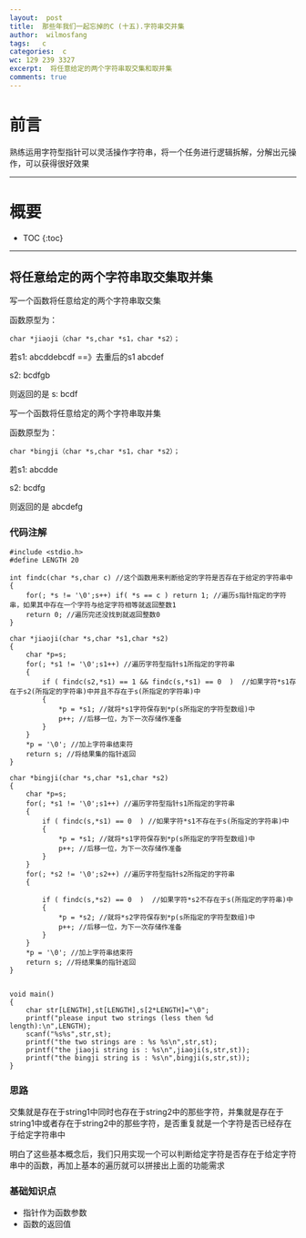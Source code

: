 ```yaml
---
layout:  post
title:  那些年我们一起忘掉的C (十五).字符串交并集
author:  wilmosfang
tags:   c 
categories:  c
wc: 129 239 3327
excerpt:  将任意给定的两个字符串取交集和取并集
comments: true
---
```



# 前言

熟练运用字符型指针可以灵活操作字符串，将一个任务进行逻辑拆解，分解出元操作，可以获得很好效果

---

# 概要

* TOC
{:toc}


---

## 将任意给定的两个字符串取交集取并集

写一个函数将任意给定的两个字符串取交集

函数原型为：
     
`char *jiaoji（char *s,char *s1，char *s2）；`

若s1:  abcddebcdf  ==》去重后的s1  abcdef  

s2:  bcdfgb
  
则返回的是 s: bcdf

写一个函数将任意给定的两个字符串取并集

函数原型为：
 
 `char *bingji（char *s,char *s1，char *s2）；`

若s1:  abcdde

s2:  bcdfg

则返回的是  abcdefg



### 代码注解

~~~
#include <stdio.h>
#define LENGTH 20

int findc(char *s,char c) //这个函数用来判断给定的字符是否存在于给定的字符串中
{
	for(; *s != '\0';s++) if( *s == c ) return 1; //遍历s指针指定的字符串，如果其中存在一个字符与给定字符相等就返回整数1
	return 0; //遍历完还没找到就返回整数0
}

char *jiaoji(char *s,char *s1,char *s2)
{
	char *p=s;
	for(; *s1 != '\0';s1++)	//遍历字符型指针s1所指定的字符串
	{
		if ( findc(s2,*s1) == 1 && findc(s,*s1) == 0  )  //如果字符*s1存在于s2(所指定的字符串)中并且不存在于s(所指定的字符串)中
		{
			*p = *s1; //就将*s1字符保存到*p(s所指定的字符型数组)中
			p++; //后移一位，为下一次存储作准备
		}
	}
	*p = '\0'; //加上字符串结束符
	return s; //将结果集的指针返回
}

char *bingji(char *s,char *s1,char *s2)
{
	char *p=s;
	for(; *s1 != '\0';s1++) //遍历字符型指针s1所指定的字符串
	{
		if ( findc(s,*s1) == 0  ) //如果字符*s1不存在于s(所指定的字符串)中
		{
			*p = *s1; //就将*s1字符保存到*p(s所指定的字符型数组)中
			p++; //后移一位，为下一次存储作准备
		}
	}
	for(; *s2 != '\0';s2++) //遍历字符型指针s2所指定的字符串
	{

		if ( findc(s,*s2) == 0  )  //如果字符*s2不存在于s(所指定的字符串)中
		{
			*p = *s2; //就将*s2字符保存到*p(s所指定的字符型数组)中
			p++; //后移一位，为下一次存储作准备
		}
	}
	*p = '\0'; //加上字符串结束符
	return s; //将结果集的指针返回
}


void main()
{	
	char str[LENGTH],st[LENGTH],s[2*LENGTH]="\0"; 
	printf("please input two strings (less then %d length):\n",LENGTH);
	scanf("%s%s",str,st);
	printf("the two strings are : %s %s\n",str,st);
	printf("the jiaoji string is : %s\n",jiaoji(s,str,st));
	printf("the bingji string is : %s\n",bingji(s,str,st));
}
~~~


### 思路

交集就是存在于string1中同时也存在于string2中的那些字符，并集就是存在于string1中或者存在于string2中的那些字符，是否重复就是一个字符是否已经存在于给定字符串中

明白了这些基本概念后，我们只用实现一个可以判断给定字符是否存在于给定字符串中的函数，再加上基本的遍历就可以拼接出上面的功能需求


### 基础知识点

* 指针作为函数参数
* 函数的返回值
